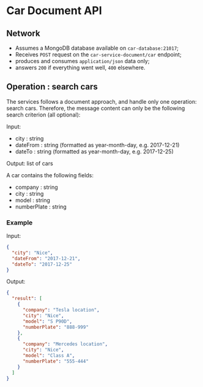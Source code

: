 # Car Document API

## Network

  - Assumes a MongoDB database available on `car-database:21017`;
  - Receives `POST` request on the `car-service-document/car` endpoint;
  - produces and consumes `application/json` data only;
  - answers `200` if everything went well, `400` elsewhere.

## Operation : search cars

The services follows a document approach, and handle only one operation: search cars.
Therefore, the message content can only be the following search criterion (all optional):

Input:
 + city 		: string
 + dateFrom 	: string	(formatted as year-month-day, e.g. 2017-12-21)
 + dateTo 		: string 	(formatted as year-month-day, e.g. 2017-12-25)

Output: list of cars

A car contains the following fields:
 + company 		: string
 + city 	 	: string
 + model 		: string
 + numberPlate	: string

### Example

Input:
```json
{
  "city": "Nice",
  "dateFrom": "2017-12-21",
  "dateTo": "2017-12-25"
}
```

Output:
```json
{
  "result": [
	{
	  "company": "Tesla location",
      "city": "Nice",
      "model": "S P90D",
      "numberPlate": "888-999"
	},
	{
	  "company": "Mercedes location",
      "city": "Nice",
      "model": "Class A",
      "numberPlate": "555-444"
	}
  ]
}
```